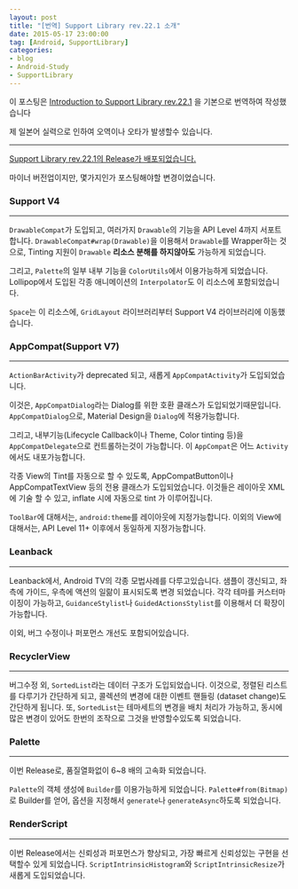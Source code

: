 ```yaml
---
layout: post
title: "[번역] Support Library rev.22.1 소개"
date: 2015-05-17 23:00:00
tag: [Android, SupportLibrary]
categories:
- blog
- Android-Study
- SupportLibrary
---
```


이 포스팅은 [Introduction to Support Library rev.22.1](http://qiita.com/KeithYokoma/items/ed241048be30698ebedb) 을 기본으로 번역하여 작성했습니다

제 일본어 실력으로 인하여 오역이나 오타가 발생할수 있습니다.

<!--more-->

- - -

[Support Library rev.22.1의 Release가 배포되었습니다.](http://android-developers.blogspot.jp/2015/04/android-support-library-221.html)

마이너 버전업이지만, 몇가지인가 포스팅해야할 변경이었습니다.

### Support V4

- - -

`DrawableCompat`가 도입되고, 여러가지 `Drawable`의 기능을 API Level 4까지 서포트합니다. `DrawableCompat#wrap(Drawable)`을 이용해서 `Drawable`를 Wrapper하는 것으로, Tinting 지원이 `Drawable` **리소스 분해를 하지않아도** 가능하게 되었습니다.

그리고, `Palette`의 일부 내부 기능을 `ColorUtils`에서 이용가능하게 되었습니다. Lollipop에서 도입된 각종 애니메이션의 `Interpolator`도 이 리소스에 포함되었습니다.

`Space`는 이 리소스에, `GridLayout` 라이브러리부터 Support V4 라이브러리에 이동했습니다.

### AppCompat(Support V7)

- - -

`ActionBarActivity`가 deprecated 되고, 새롭게 `AppCompatActivity`가 도입되었습니다.

이것은, `AppCompatDialog`라는 Dialog를 위한 호환 클래스가 도입되었기때문입니다. `AppCompatDialog`으로, Material Design을 `Dialog`에 적용가능합니다.

그리고, 내부기능(Lifecycle Callback이나 Theme, Color tinting 등)을 `AppCompatDelegate`으로 컨트롤하는것이 가능합니다. 이 `AppCompat`은 어느 `Activity`에서도 내포가능합니다.

각종 View의 Tint를 자동으로 할 수 있도록, AppCompatButton이나 AppCompatTextView 등의 전용 클래스가 도입되었습니다. 이것들은 레이아웃 XML에 기술 할 수 있고, inflate 시에 자동으로 tint 가 이루어집니다.

`ToolBar`에 대해서는, `android:theme`를 레이아웃에 지정가능합니다. 이외의 View에 대해서는, API Level 11+ 이후에서 동일하게 지정가능합니다.

### Leanback

- - -

Leanback에서, Android TV의 각종 모법사례를 다루고있습니다. 샘플이 갱신되고, 좌측에 가이드, 우측에 액션의 일랆이 표시되도록  변경 되었습니다. 각각 테마를 커스터마이징이 가능하고, `GuidanceStylist`나 `GuidedActionsStylist`를 이용해서 더 확장이 가능합니다.

이외, 버그 수정이나 퍼포먼스 개선도 포함되어있습니다.

### RecyclerView

- - -

버그수정 외, `SortedList`라는 데이터 구조가 도입되었습니다. 이것으로, 정렬된 리스트를 다루기가 간단하게 되고, 콜렉션의 변경에 대한 이벤트 핸들링 (dataset change)도 간단하게 됩니다. 또, `SortedList`는 테마세트의 변경을 배치 처리가 가능하고, 동시에 많은 변경이 있어도 한번의 조작으로 그것을 반영할수있도록 되었습니다.

### Palette

- - -

이번 Release로, 품질열화없이 6~8 배의 고속화 되었습니다.

`Palette`의 객체 생성에 `Builder`를 이용가능하게 되었습니다. `Palette#from(Bitmap)`로 Builder를 얻어, 옵션을 지정해서 `generate`나 `generateAsync`하도록 되었습니다.

### RenderScript

- - -

이번 Release에서는 신뢰성과 퍼포먼스가 향상되고, 가장 빠르게 신뢰성있는 구현을 선택할수 있게 되었습니다. `ScriptIntrinsicHistogram`와 `ScriptIntrinsicResize`가 새롭게 도입되었습니다.
